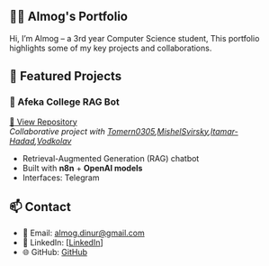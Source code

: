 ## 👨‍💻 Almog's Portfolio

Hi, I’m Almog – a 3rd year Computer Science student, 
This portfolio highlights some of my key projects and collaborations.

## 🚀 Featured Projects

### 🔹 Afeka College RAG Bot
[🔗 View Repository](https://github.com/Almog2/AfekQA---Q-A-Bot)  
*Collaborative project with [Tomern0305](https://github.com/tomern0305),[MishelSvirsky](https://github.com/MishelSvirsky),[Itamar-Hadad](https://github.com/Itamar-Hadad),[Vodkolav](https://github.com/vodkolav)*   

- Retrieval-Augmented Generation (RAG) chatbot  
- Built with **n8n** + **OpenAI models**  
- Interfaces: Telegram  

## 📫 Contact
- 📧 Email: almog.dinur@gmail.com  
- 💼 LinkedIn: [[LinkedIn](https://www.linkedin.com/in/almog-dinur-6b5341325/)] 
- 🌐 GitHub: [GitHub](https://github.com/Almog2) 
